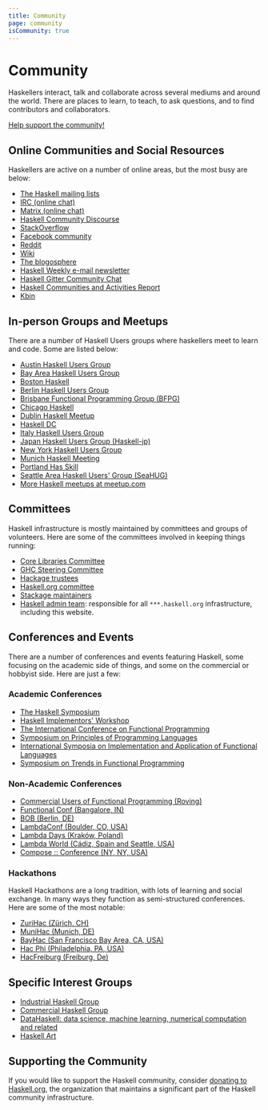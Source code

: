 ```yaml
---
title: Community
page: community
isCommunity: true
---
```


# Community

Haskellers interact, talk and collaborate across several mediums and around the world. There are places to learn, to teach, to ask questions, and to find contributors and collaborators.

[Help support the community!](/donations/)

## Online Communities and Social Resources


Haskellers are active on a number of online areas, but the most busy are below:

*   [The Haskell mailing lists](/mailing-lists/)
*   [IRC (online chat)](/irc/)
*   [Matrix (online chat)](https://matrix.to/#/#haskell:matrix.org)
*   [Haskell Community Discourse](https://discourse.haskell.org)
*   [StackOverflow](https://stackoverflow.com/questions/tagged?tagnames=haskell)
*   [Facebook community](https://www.facebook.com/groups/programming.haskell/)
*   [Reddit](https://www.reddit.com/r/haskell)
*   [Wiki](https://wiki.haskell.org)
*   [The blogosphere](https://planet.haskell.org/)
*   [Haskell Weekly e-mail newsletter](https://haskellweekly.news/)
*   [Haskell Gitter Community Chat](https://gitter.im/haskell-chat)
*   [Haskell Communities and Activities Report](https://wiki.haskell.org/Haskell_Communities_and_Activities_Report)
*   [Kbin](https://kbin.social/m/haskell)

## In-person Groups and Meetups

There are a number of Haskell Users groups where haskellers meet to learn and code. Some are listed below:

*   [Austin Haskell Users Group](https://www.meetup.com/ATX-Haskell/)
*   [Bay Area Haskell Users Group](https://www.meetup.com/Bay-Area-Haskell-Users-Group/)
*   [Boston Haskell](https://www.meetup.com/Boston-Haskell/)
*   [Berlin Haskell Users Group](https://www.meetup.com/berlinhug/)
*   [Brisbane Functional Programming Group (BFPG)](https://bfpg.org/)
*   [Chicago Haskell](https://www.haskell.social/local/chi/)
*   [Dublin Haskell Meetup](https://www.meetup.com/haskell-dublin-meetup/)
*   [Haskell DC](https://www.meetup.com/Haskell-DC/)
*   [Italy Haskell Users Group](https://www.haskell-ita.it/)
*   [Japan Haskell Users Group (Haskell-jp)](https://haskell.jp/)
*   [New York Haskell Users Group](https://www.meetup.com/NY-Haskell/)
*   [Munich Haskell Meeting](https://muenchen.haskell.bayern/)
*   [Portland Has Skill](https://www.meetup.com/portland-has-skill/)
*   [Seattle Area Haskell Users' Group (SeaHUG)](https://groups.google.com/g/seattlehaskell)
*   [More Haskell meetups at meetup.com](https://www.meetup.com/find/?allMeetups=true&keywords=Haskell&radius=Infinity)

## Committees

Haskell infrastructure is mostly maintained by committees and groups of volunteers.  Here are some of the committees involved in keeping things running:

*   [Core Libraries Committee](https://github.com/haskell/core-libraries-committee)
*   [GHC Steering Committee](https://github.com/ghc-proposals/ghc-proposals)
*   [Hackage trustees](https://wiki.haskell.org/Hackage_trustees)
*   [Haskell.org committee](/haskell-org-committee/)
*   [Stackage maintainers](https://docs.haskellstack.org/en/stable/maintainers/team_process/)
*   [Haskell admin team](https://github.com/haskell-infra/haskell-admins/): responsible for all `***.haskell.org` infrastructure, including this website.

## Conferences and Events

There are a number of conferences and events featuring Haskell, some focusing on the academic side of things, and some on the commercial or hobbyist side. Here are just a few:

### Academic Conferences

*   [The Haskell Symposium](https://www.haskell.org/haskell-symposium/)
*   [Haskell Implementors' Workshop](https://wiki.haskell.org/HaskellImplementorsWorkshop)
*   [The International Conference on Functional Programming](https://www.icfpconference.org/)
*   [Symposium on Principles of Programming Languages](https://www.sigplan.org/Conferences/POPL/)
*   [International Symposia on Implementation and Application of Functional Languages](https://ifl-symposia.org/)
*   [Symposium on Trends in Functional Programming](https://trendsfp.github.io/)

### Non-Academic Conferences

*   [Commercial Users of Functional Programming (Roving)](http://cufp.org/)
*   [Functional Conf (Bangalore, IN)](https://functionalconf.com/)
*   [BOB (Berlin, DE)](https://bobkonf.de/)
*   [LambdaConf (Boulder, CO, USA)](https://www.lambdaconf.us/)
*   [Lambda Days (Kraków, Poland)](https://www.lambdadays.org/)
*   [Lambda World (Cádiz, Spain and Seattle, USA)](https://www.lambda.world/)
*   [Compose :: Conference (NY, NY, USA)](https://www.composeconference.org/)

### Hackathons

Haskell Hackathons are a long tradition, with lots of learning and social exchange. In many ways they function as semi-structured conferences. Here are some of the most notable:

*   [ZuriHac (Zürich, CH)](https://zurihac.com)
*   [MuniHac (Munich, DE)](https://munihac.de)
*   [BayHac (San Francisco Bay Area, CA, USA)](https://wiki.haskell.org/BayHac)
*   [Hac Phi (Philadelphia, PA, USA)](https://wiki.haskell.org/Hac_Phi)
*   [HacFreiburg (Freiburg, De)](https://wiki.haskell.org/HacFreiburg2017)

## Specific Interest Groups

*   [Industrial Haskell Group](http://industry.haskell.org/)
*   [Commercial Haskell Group](https://commercialhaskell.com/)
*   [DataHaskell: data science, machine learning, numerical computation and related](https://www.datahaskell.org/)
*   [Haskell Art](https://we.lurk.org/mailman3/lists/haskell-art.we.lurk.org/)

## Supporting the Community

If you would like to support the Haskell community, consider [donating to Haskell.org](../donations), the organization that maintains a significant part of the Haskell community infrastructure.
